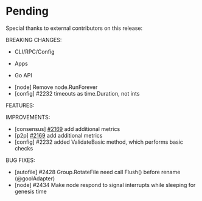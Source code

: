 # Pending

Special thanks to external contributors on this release:

BREAKING CHANGES:

* CLI/RPC/Config

* Apps

* Go API
- [node] Remove node.RunForever
- [config] \#2232 timeouts as time.Duration, not ints

FEATURES:

IMPROVEMENTS:
- [consensus] [\#2169](https://github.com/cosmos/cosmos-sdk/issues/2169) add additional metrics
- [p2p] [\#2169](https://github.com/cosmos/cosmos-sdk/issues/2169) add additional metrics
- [config] \#2232 added ValidateBasic method, which performs basic checks

BUG FIXES:
- [autofile] \#2428 Group.RotateFile need call Flush() before rename (@goolAdapter)
- [node] \#2434 Make node respond to signal interrupts while sleeping for genesis time
